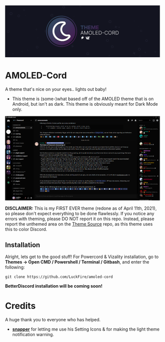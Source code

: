 ![Banner](./assets/banner-temp.png)

# AMOLED-Cord
A theme that's nice on your eyes.. lights out baby!
- This theme is (some-)what based off of the AMOLED theme that is on Android, but isn't as dark. This theme is obviously meant for Dark Mode only.

![Preview](./screenshots/main-preview.png)

**DISCLAIMER:** This is my FIRST EVER theme (redone as of April 11th, 2021), so please don't expect everything to be done flawlessly. If you notice any errors with theming, please DO NOT report it on this repo. Instead, please report the unthemed area on the [Theme Source](https://github.com/LuckFire/theme-source) repo, as this theme uses this to color Discord.

## Installation
Alright, lets get to the good stuff! For Powercord & Vizality installation, go to **Themes -> Open CMD / Powershell / Terminal / Gitbash**, and enter the following:
```
git clone https://github.com/LuckFire/amoled-cord
```

**BetterDiscord installation will be coming soon!**

# Credits
A huge thank you to everyone who has helped.
- **[snapper](https://github.com/snappercord/)** for letting me use his Setting Icons & for making the light theme notification warning.
